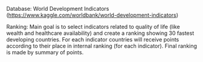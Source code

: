 Database: World Development Indicators (https://www.kaggle.com/worldbank/world-development-indicators)

Ranking: 	Main goal is to select indicators related to quality of life (like wealth and healthcare availability)
		and create a ranking showing 30 fastest developing countries. 
		For each indicator countries will receive points according to their place in internal ranking (for each indicator).
		Final ranking is made by summary of points.